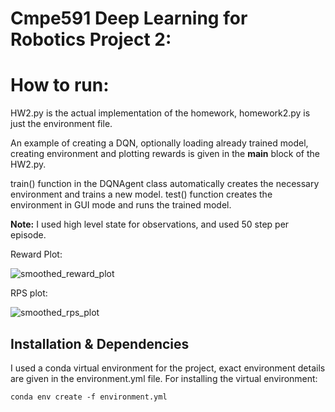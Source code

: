  # Cmpe591 Deep Learning for Robotics Project 2: 

# How to run:

HW2.py is the actual implementation of the homework, homework2.py is just the environment file. 

An example of creating a DQN, optionally loading already trained model, creating environment and plotting rewards is given in the __main__ block of the HW2.py.

train() function in the DQNAgent class automatically creates the necessary environment and trains a new model. test() function creates the environment in GUI mode and runs the trained model.

**Note:** I used high level state for observations, and used 50 step per episode.

Reward Plot:

![smoothed_reward_plot](https://github.com/user-attachments/assets/a8044eb9-1cbe-410f-8dfc-20100c5b3377)

RPS plot:

![smoothed_rps_plot](https://github.com/user-attachments/assets/d8bfcbb1-9667-40bd-9240-5de5c9b4a79e)

## Installation & Dependencies
I used a conda virtual environment for the project, exact environment details are given in the environment.yml file. 
For installing the virtual environment:

    conda env create -f environment.yml
